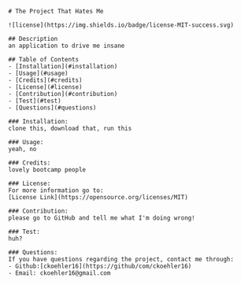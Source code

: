 
    # The Project That Hates Me

    ![license](https://img.shields.io/badge/license-MIT-success.svg)
    
    ## Description
    an application to drive me insane

    ## Table of Contents
    - [Installation](#installation)
    - [Usage](#usage)
    - [Credits](#credits)
    - [License](#license)
    - [Contribution](#contribution)
    - [Test](#test)
    - [Questions](#questions)

    ### Installation:
    clone this, download that, run this

    ### Usage:
    yeah, no

    ### Credits:
    lovely bootcamp people

    ### License:
    For more information go to: 
    [License Link](https://opensource.org/licenses/MIT)

    ### Contribution:
    please go to GitHub and tell me what I'm doing wrong!

    ### Test:
    huh?

    ### Questions:
    If you have questions regarding the project, contact me through:
    - Github:[ckoehler16](https://github/com/ckoehler16)
    - Email: ckoehler16@gmail.com
